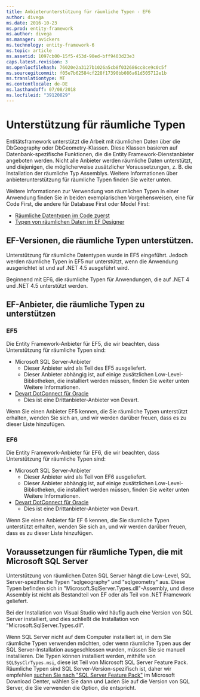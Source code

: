 ```yaml
---
title: Anbieterunterstützung für räumliche Typen - EF6
author: divega
ms.date: 2016-10-23
ms.prod: entity-framework
ms.author: divega
ms.manager: avickers
ms.technology: entity-framework-6
ms.topic: article
ms.assetid: 1097cb00-15f5-453d-90ed-bff9403d23e3
caps.latest.revision: 3
ms.openlocfilehash: 76020e2a3127b1026a5cb8f032686cc8ce9c0c5f
ms.sourcegitcommit: f05e7b62584cf228f17390bb086a61d505712e1b
ms.translationtype: MT
ms.contentlocale: de-DE
ms.lasthandoff: 07/08/2018
ms.locfileid: "39120829"
---
```

# <a name="provider-support-for-spatial-types"></a>Unterstützung für räumliche Typen
Entitätsframework unterstützt die Arbeit mit räumlichen Daten über die DbGeography oder DbGeometry-Klassen. Diese Klassen basieren auf Datenbank-spezifische Funktionen, die die Entity Framework-Dienstanbieter angeboten werden. Nicht alle Anbieter werden räumliche Daten unterstützt, und diejenigen, die möglicherweise zusätzlicher Voraussetzungen, z. B. die Installation der räumliche Typ Assemblys. Weitere Informationen über anbieterunterstützung für räumliche Typen finden Sie weiter unten.  

Weitere Informationen zur Verwendung von räumlichen Typen in einer Anwendung finden Sie in beiden exemplarischen Vorgehensweisen, eine für Code First, die andere für Database First oder Model First:  

- [Räumliche Datentypen im Code zuerst](~/ef6/modeling/code-first/data-types/spatial.md)  
- [Typen von räumlichen Daten im EF Designer](~/ef6/modeling/designer/data-types/spatial.md)  

## <a name="ef-releases-that-support-spatial-types"></a>EF-Versionen, die räumliche Typen unterstützen.  

Unterstützung für räumliche Datentypen wurde in EF5 eingeführt. Jedoch werden räumliche Typen in EF5 nur unterstützt, wenn die Anwendung ausgerichtet ist und auf .NET 4.5 ausgeführt wird.  

Beginnend mit EF6, die räumliche Typen für Anwendungen, die auf .NET 4 und .NET 4.5 unterstützt werden.  

## <a name="ef-providers-that-support-spatial-types"></a>EF-Anbieter, die räumliche Typen zu unterstützen  

### <a name="ef5"></a>EF5  

Die Entity Framework-Anbieter für EF5, die wir beachten, dass Unterstützung für räumliche Typen sind:  

- Microsoft SQL Server-Anbieter  
    - Dieser Anbieter wird als Teil des EF5 ausgeliefert.  
    - Dieser Anbieter abhängig ist, auf einige zusätzlichen Low-Level-Bibliotheken, die installiert werden müssen, finden Sie weiter unten Weitere Informationen.  
- [Devart DotConnect für Oracle](http://www.devart.com/dotconnect/oracle/)  
    - Dies ist eine Drittanbieter-Anbieter von Devart.  

Wenn Sie einen Anbieter EF5 kennen, die Sie räumliche Typen unterstützt erhalten, wenden Sie sich an, und wir werden darüber freuen, dass es zu dieser Liste hinzufügen.  

### <a name="ef6"></a>EF6  

Die Entity Framework-Anbieter für EF6, die wir beachten, dass Unterstützung für räumliche Typen sind:  

- Microsoft SQL Server-Anbieter  
    - Dieser Anbieter wird als Teil von EF6 ausgeliefert.  
    - Dieser Anbieter abhängig ist, auf einige zusätzlichen Low-Level-Bibliotheken, die installiert werden müssen, finden Sie weiter unten Weitere Informationen.  
- [Devart DotConnect für Oracle](http://www.devart.com/dotconnect/oracle/)  
    - Dies ist eine Drittanbieter-Anbieter von Devart.  

Wenn Sie einen Anbieter für EF 6 kennen, die Sie räumliche Typen unterstützt erhalten, wenden Sie sich an, und wir werden darüber freuen, dass es zu dieser Liste hinzufügen.  

## <a name="prerequisites-for-spatial-types-with-microsoft-sql-server"></a>Voraussetzungen für räumliche Typen, die mit Microsoft SQL Server  

Unterstützung von räumlichen Daten SQL Server hängt die Low-Level, SQL Server-spezifische Typen "sqlgeography" und "sqlgeometry" aus. Diese Typen befinden sich in "Microsoft.SqlServer.Types.dll"-Assembly, und diese Assembly ist nicht als Bestandteil von EF oder als Teil von .NET Framework geliefert.  

Bei der Installation von Visual Studio wird häufig auch eine Version von SQL Server installiert, und dies schließt die Installation von "Microsoft.SqlServer.Types.dll".  

Wenn SQL Server nicht auf dem Computer installiert ist, in dem Sie räumliche Typen verwenden möchten, oder wenn räumliche Typen aus der SQL Server-Installation ausgeschlossen wurden, müssen Sie sie manuell installieren. Die Typen können installiert werden, mithilfe von `SQLSysClrTypes.msi`, diese ist Teil von Microsoft SQL Server Feature Pack. Räumliche Typen sind SQL Server-Version-spezifisch ist, daher wir empfehlen [suchen Sie nach "SQL Server Feature Pack"](https://www.microsoft.com/en-us/search/result.aspx?q=sql+server+feature+pack) im Microsoft Download Center, wählen Sie dann und Laden Sie auf die Version von SQL Server, die Sie verwenden die Option, die entspricht.
